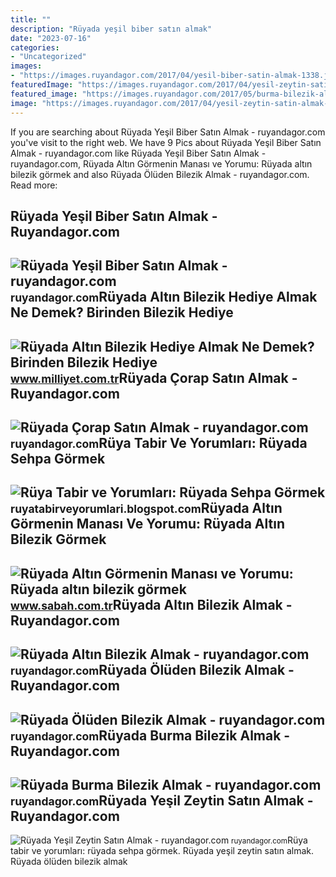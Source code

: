 ```yaml
---
title: ""
description: "Rüyada yeşil biber satın almak"
date: "2023-07-16"
categories:
- "Uncategorized"
images:
- "https://images.ruyandagor.com/2017/04/yesil-biber-satin-almak-1338.jpg"
featuredImage: "https://images.ruyandagor.com/2017/04/yesil-zeytin-satin-almak-0005.jpg"
featured_image: "https://images.ruyandagor.com/2017/05/burma-bilezik-almak-1335.jpg"
image: "https://images.ruyandagor.com/2017/04/yesil-zeytin-satin-almak-0005.jpg"
---
```


If you are searching about Rüyada Yeşil Biber Satın Almak - ruyandagor.com you've visit to the right web. We have 9 Pics about Rüyada Yeşil Biber Satın Almak - ruyandagor.com like Rüyada Yeşil Biber Satın Almak - ruyandagor.com, Rüyada Altın Görmenin Manası ve Yorumu: Rüyada altın bilezik görmek and also Rüyada Ölüden Bilezik Almak - ruyandagor.com. Read more:

Rüyada Yeşil Biber Satın Almak - Ruyandagor.com
-----------------------------------------------

 ![Rüyada Yeşil Biber Satın Almak - ruyandagor.com](https://images.ruyandagor.com/2017/04/yesil-biber-satin-almak-1338.jpg) <small>ruyandagor.com</small>Rüyada Altın Bilezik Hediye Almak Ne Demek? Birinden Bilezik Hediye
-------------------------------------------------------------------

 ![Rüyada Altın Bilezik Hediye Almak Ne Demek? Birinden Bilezik Hediye](https://image.milimaj.com/i/milliyet/75/0x410/60b04eb355428232d892a7d7.jpg) <small>www.milliyet.com.tr</small>Rüyada Çorap Satın Almak - Ruyandagor.com
-----------------------------------------

 ![Rüyada Çorap Satın Almak - ruyandagor.com](https://images.ruyandagor.com/2017/04/corap-satin-almak-1420.jpg) <small>ruyandagor.com</small>Rüya Tabir Ve Yorumları: Rüyada Sehpa Görmek
--------------------------------------------

 ![Rüya Tabir ve Yorumları: Rüyada Sehpa Görmek](https://2.bp.blogspot.com/-HC1Fm-z3B8U/UN6eWqh9KlI/AAAAAAAADlU/g6tjZNflbnE/s320/ruyada+sehpa+gormek+silmek+kirilmasi+almak+satin+beyaz+cam+kirik+tahta+kirmak+zigon+sehpa+ortusu+eski+antika+ruya+tabiri+tabirleri+gormek.gif) <small>ruyatabirveyorumlari.blogspot.com</small>Rüyada Altın Görmenin Manası Ve Yorumu: Rüyada Altın Bilezik Görmek
-------------------------------------------------------------------

 ![Rüyada Altın Görmenin Manası ve Yorumu: Rüyada altın bilezik görmek](https://iasbh.tmgrup.com.tr/6761a3/650/344/0/0/752/395?u=https://isbh.tmgrup.com.tr/sbh/2020/03/17/ruyada-altin-gormek-nedir-ne-anlama-gelir-ruyada-altin-bilezik-bulmak-altin-takmak-altin-yuzuk-gormek-ruya-tabirleri-1584456531432.jpg) <small>www.sabah.com.tr</small>Rüyada Altın Bilezik Almak - Ruyandagor.com
-------------------------------------------

 ![Rüyada Altın Bilezik Almak - ruyandagor.com](https://images.ruyandagor.com/2017/04/altin-bilezik-almak-1034.jpg) <small>ruyandagor.com</small>Rüyada Ölüden Bilezik Almak - Ruyandagor.com
--------------------------------------------

 ![Rüyada Ölüden Bilezik Almak - ruyandagor.com](https://images.ruyandagor.com/2017/04/oluden-bilezik-almak-2033.jpg) <small>ruyandagor.com</small>Rüyada Burma Bilezik Almak - Ruyandagor.com
-------------------------------------------

 ![Rüyada Burma Bilezik Almak - ruyandagor.com](https://images.ruyandagor.com/2017/05/burma-bilezik-almak-1335.jpg) <small>ruyandagor.com</small>Rüyada Yeşil Zeytin Satın Almak - Ruyandagor.com
------------------------------------------------

 ![Rüyada Yeşil Zeytin Satın Almak - ruyandagor.com](https://images.ruyandagor.com/2017/04/yesil-zeytin-satin-almak-0005.jpg) <small>ruyandagor.com</small>Rüya tabir ve yorumları: rüyada sehpa görmek. Rüyada yeşil zeytin satın almak. Rüyada ölüden bilezik almak
